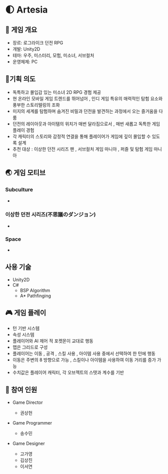 # 🌓 Artesia

## 🎀 게임 개요
- 장르: 로그라이크 던전 RPG
- 개발: Unity2D
- 테마: 우주, 미스터리, 모험, 미소녀, 서브컬처
- 운영체제: PC

## 🥇기획 의도
- 독특하고 몰입감 있는 미소녀 2D RPG 경험 제공
- 현 온라인 모바일 게임 트렌드를 뛰어넘어 , 인디 게임 특유의 매력적인 탐험 요소와 풍부한
스토리텔링의 조화
- 미지의 세계를 탐험하며 숨겨진 비밀과 던전을 발견하는 과정에서 오는 즐거움을 다룸
- 던전의 레이아웃과 아이템의 위치가 매번 달라짐으로서 , 매번 새롭고 독특한 게임플레이 경험
- 각 캐릭터의 스토리와 감정적 연결을 통해 플레이어가 게임에 깊이 몰입할 수 있도록 설계
- 추천 대상 : 이상한 던전 시리즈 팬 , 서브컬처 게임 마니아 , 퍼즐 및 탐험 게임 마니아

## 🌏 게임 모티브
### Subculture
-
### 이상한 던전 시리즈(不思議のダンジョン)
-
### Space
-

## 사용 기술
- Unity2D
- C#
   - BSP Algorithm
   - A* Pathfinging

## 🎮 게임 플레이
- 턴 기반 시스템
- 속성 시스템
- 플레이어와 AI 제어 적 포켓몬이 교대로 행동
- 맵은 그리드로 구성
- 플레이어는 이동 , 공격 , 스킬 사용 , 아이템 사용 중에서 선택하여 한 턴에 행동
- 이동은 주변의 8 방향으로 가능 , 스킬이나 아이템을 사용하여 이동 거리를 증가 가능
- 수치값은 플레이어 캐릭터, 각 오브젝트의 스탯과 계수를 기반

## 🤵 참여 인원
 - Game Director
    - 권상헌
  
 - Game Programmer
    - 송수민
  
 - Game Designer
    - 고가영
    - 김상진
    - 이서연

